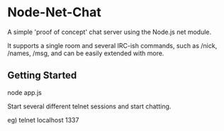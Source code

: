 # Node-Net-Chat

A simple 'proof of concept' chat server using the Node.js net module.

It supports a single room and several IRC-ish commands, such as /nick, /names, /msg, and can be easily extended with more.

## Getting Started

node app.js

Start several different telnet sessions and start chatting.

eg) telnet localhost 1337
